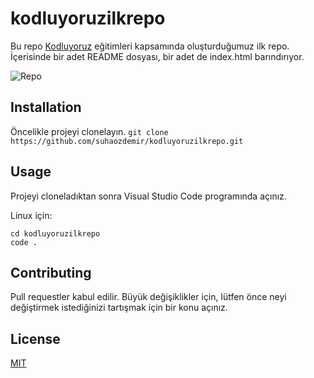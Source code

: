 # kodluyoruzilkrepo

Bu repo [Kodluyoruz](https://www.kodluyoruz.org) eğitimleri kapsamında oluşturduğumuz ilk repo. İçerisinde bir adet README dosyası, bir adet de index.html barındırıyor.

![](/Desktop/repo.png "Repo")

## Installation

Öncelikle projeyi clonelayın.
`git clone https://github.com/suhaozdemir/kodluyoruzilkrepo.git`

## Usage

Projeyi cloneladıktan sonra Visual Studio Code programında açınız.

Linux için:

```
cd kodluyoruzilkrepo
code .
```
## Contributing

Pull requestler kabul edilir. Büyük değişiklikler için, lütfen önce neyi değiştirmek istediğinizi tartışmak için bir konu açınız.

## License

[MIT](https://choosealicense.com/licenses/mit/)

